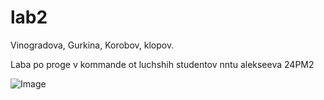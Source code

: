 # lab2
Vinogradova, Gurkina, Korobov, klopov.

Laba po proge v kommande ot luchshih studentov nntu alekseeva 24PM2


![Image](https://github.com/user-attachments/assets/cfa26966-0b06-4a7c-9f53-83ca215f6188)

